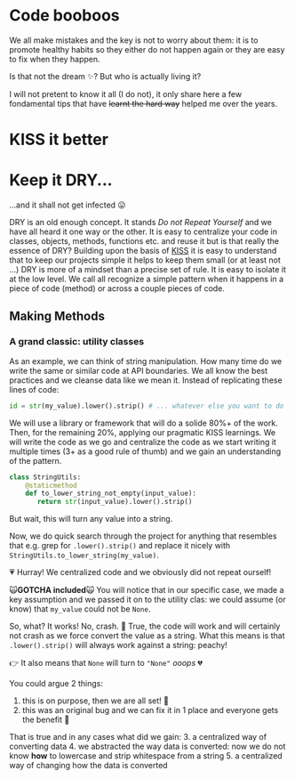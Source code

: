 # Code booboos
We all make mistakes and the key is not to worry about them: it is to promote healthy habits so they either do not happen again or they are easy to fix when they happen.

Is that not the dream :sparkles:? But who is actually living it?

I will not pretent to know it all (I do not), it only share here a few fondamental tips that have ~~learnt the hard way~~ helped me over the years.

# KISS it better

# Keep it DRY...
...and it shall not get infected :stuck_out_tongue:

DRY is an old enough concept. It stands _Do not Repeat Yourself_ and we have all heard it one way or the other. It is easy to centralize your code in classes, objects, methods, functions etc. and reuse it but is that really the essence of DRY?
Building upon the basis of [KISS](#KISS) it is easy to understand that to keep our projects simple it helps to keep them small (or at least not ...)
DRY is more of a mindset than a precise set of rule. It is easy to isolate it at the low level. We call all recognize a simple pattern when it happens in a piece of code (method) or across a couple pieces of code.
##
## Making Methods
### A grand classic: utility classes
As an example, we can think of string manipulation. How many time do we write the same or similar code at API boundaries. We all know the best practices and we cleanse data like we mean it.
Instead of replicating these lines of code:

```python
id = str(my_value).lower().strip() # ... whatever else you want to do
```
We will use a library or framework that will do a solide 80%+ of the work. Then, for the remaining 20%, applying our pragmatic KISS learnings. We will write the code as we go and centralize the code as we start writing it multiple times (3+ as a good rule of thumb) and we gain an understanding of the pattern.

```python
class StringUtils:
	@staticmethod
    def to_lower_string_not_empty(input_value):
	   return str(input_value).lower().strip() 
```
But wait, this will turn any value into a string.

Now, we do quick search through the project for anything that resembles that e.g. grep for `.lower().strip()` and replace it nicely with `StringUtils.to_lower_string(my_value)`.

 :heartpulse: Hurray! We centralized code and we obviously did not repeat ourself!

:scream_cat:**GOTCHA included**:scream_cat:
You will notice that in our specific case, we made a key assumption and we passed it on to the utility clas:
we could assume (or know) that `my_value` could not be `None`.

So, what? It works! No, crash. :see_no_evil:
True, the code will work and will certainly not crash as we force convert the value as a string. What this means is that `.lower().strip()` will always work against a string: peachy!

:point_right: It also means that `None` will turn to `"None"` *ooops*  :broken_heart:

You could argue 2 things:
1. this is on purpose, then we are all set! :100:
2. this was an original bug and we can fix it in 1 place and everyone gets the benefit   :revolving_hearts:

That is true and in any cases what did we gain:
3. a centralized way of converting data
4. we abstracted the way data is converted: now we do not know **how** to lowercase and strip whitespace from a string
5. a centralized way of changing how the data is converted

<!--stackedit_data:
eyJoaXN0b3J5IjpbLTE1Mzc3ODgxMDEsLTE3NTY1NTM2NDddfQ
==
-->